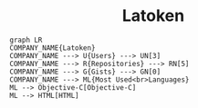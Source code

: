 <h1 align="center">Latoken</h1>

```mermaid
graph LR
COMPANY_NAME{Latoken}
COMPANY_NAME ---> U{Users} ---> UN[3]
COMPANY_NAME ---> R{Repositories} ---> RN[5]
COMPANY_NAME ---> G{Gists} ---> GN[0]
COMPANY_NAME ---> ML{Most Used<br>Languages}
ML --> Objective-C[Objective-C]
ML --> HTML[HTML]
```

